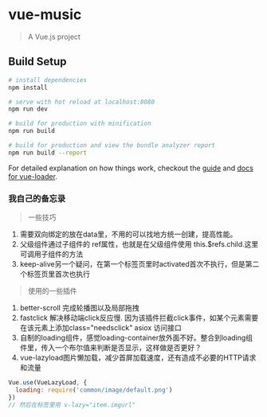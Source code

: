 # vue-music

> A Vue.js project

## Build Setup

``` bash
# install dependencies
npm install

# serve with hot reload at localhost:8080
npm run dev

# build for production with minification
npm run build

# build for production and view the bundle analyzer report
npm run build --report
```

For detailed explanation on how things work, checkout the [guide](http://vuejs-templates.github.io/webpack/) and [docs for vue-loader](http://vuejs.github.io/vue-loader).

### 我自己的备忘录

> 一些技巧
1. 需要双向绑定的放在data里，不用的可以找地方统一创建，提高性能。
2. 父级组件通过子组件的 ref属性，也就是在父级组件使用  this.$refs.child.这里可调用子组件的方法
3. keep-alive另一个疑问，在第一个标签页里时activated首次不执行，但是第二个标签页里首次也执行

> 使用的一些插件
1. better-scroll 完成轮播图以及局部拖拽
2. fastclick 解决移动端click反应慢. 因为该插件拦截click事件，如某个元素需要在该元素上添加class="needsclick"
asiox 访问接口
3. 自制的loading组件，感觉loading-container放外面不好。整合到loading组件里，传入一个布尔值来判断是否显示，这样做是否更好？
4. vue-lazyload图片懒加载，减少首屏加载速度，还有造成不必要的HTTP请求和流量
```javascript
Vue.use(VueLazyLoad, {
  loading: require('common/image/default.png')
})
// 然后在标签里用 v-lazy="item.imgurl"
```
